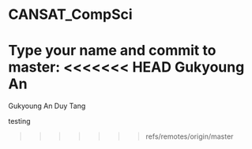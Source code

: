 # CANSAT_CompSci

Type your name and commit to master:
<<<<<<< HEAD
Gukyoung An
=======
Gukyoung An
Duy Tang

testing
>>>>>>> refs/remotes/origin/master
